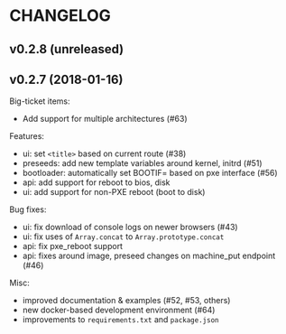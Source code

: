 # CHANGELOG

## v0.2.8 (unreleased)

## v0.2.7 (2018-01-16)

Big-ticket items:

 - Add support for multiple architectures (#63)

Features:

 - ui: set `<title>` based on current route (#38)
 - preseeds: add new template variables around kernel, initrd (#51)
 - bootloader: automatically set BOOTIF= based on pxe interface (#56)
 - api: add support for reboot to bios, disk
 - ui: add support for non-PXE reboot (boot to disk)

Bug fixes:

 - ui: fix download of console logs on newer browsers (#43)
 - ui: fix uses of `Array.concat` to `Array.prototype.concat`
 - api: fix pxe_reboot support
 - api: fixes around image, preseed changes on machine_put endpoint (#46)

Misc:

 - improved documentation & examples (#52, #53, others)
 - new docker-based development environment (#64)
 - improvements to `requirements.txt` and `package.json`
